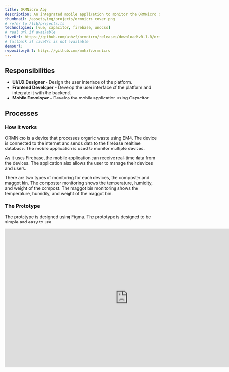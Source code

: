 ```yaml
---
title: ORMNicro App
description: An integrated mobile application to monitor the ORMNicro devices. Featuring real-time data monitoring, device management, and user management. The ORMNicro itself is a organic waste processing equipment using EM4 to use household waste.
thumbnail: /assets/img/projects/ormnicro_cover.png
# refer to /lib/projects.ts
technologies: [vue, capacitor, firebase, unocss]
# real url if available
liveUrl: https://github.com/anhzf/ormnicro/releases/download/v0.1.0/ormnicro-dist-v0.1.apk
# fallback if liveUrl is not available
demoUrl: 
repositoryUrl: https://github.com/anhzf/ormnicro
---
```


## Responsibilities
- **UI/UX Designer** - Design the user interface of the platform.
- **Frontend Developer** - Develop the user interface of the platform and integrate it with the backend.
- **Mobile Developer** - Develop the mobile application using Capacitor.

## Processes

### How it works
ORMNicro is a device that processes organic waste using EM4. The device is connected to the internet and sends data to the firebase realtime database. The mobile application is used to monitor multiple devices.

As it uses Firebase, the mobile application can receive real-time data from the devices. The application also allows the user to manage their devices and users.

There are two types of monitoring for each devices, the composter and maggot bin. The composter monitoring shows the temperature, humidity, and weight of the compost. The maggot bin monitoring shows the temperature, humidity, and weight of the maggot bin.

### The Prototype
The prototype is designed using Figma. The prototype is designed to be simple and easy to use.
<iframe style="border: 1px solid rgba(0, 0, 0, 0.1);" width="800" height="450" loading="lazy" class="overflowing" data-scroll data-scroll-speed="1" data-scroll-delay="0.05" src="https://www.figma.com/embed?embed_host=share&url=https%3A%2F%2Fwww.figma.com%2Fproto%2FPHCqd68Bg4JAPVoLGEHuJ4%2FORMNicro%252FUI%3Fpage-id%3D774%253A1452%26node-id%3D789-2340%26viewport%3D498%252C657%252C0.32%26t%3DVKtcaDHQJVNOQy5G-1%26scaling%3Dscale-down%26content-scaling%3Dfixed%26starting-point-node-id%3D789%253A2340" allowfullscreen></iframe>
